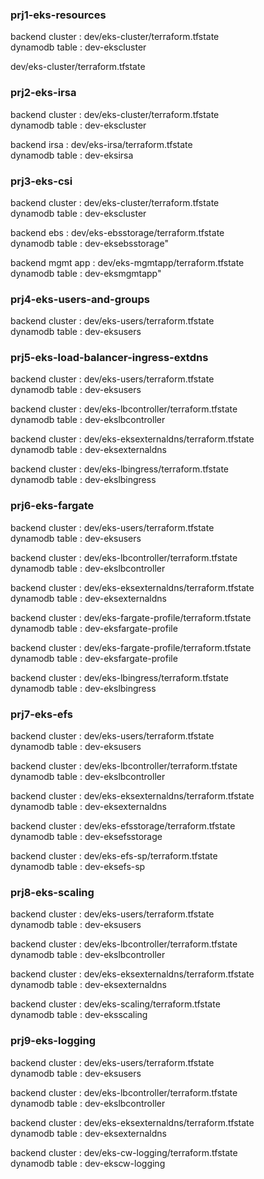 ### prj1-eks-resources

backend cluster     :     dev/eks-cluster/terraform.tfstate  
dynamodb table      :     dev-ekscluster

dev/eks-cluster/terraform.tfstate
 
 
### prj2-eks-irsa
 
backend cluster     :     dev/eks-cluster/terraform.tfstate  
dynamodb table      :     dev-ekscluster

backend irsa        :     dev/eks-irsa/terraform.tfstate  
dynamodb table      :     dev-eksirsa
 
 

### prj3-eks-csi
 
backend cluster     :     dev/eks-cluster/terraform.tfstate  
dynamodb table      :     dev-ekscluster
 
backend ebs         :     dev/eks-ebsstorage/terraform.tfstate  
dynamodb table      :     dev-eksebsstorage"
 
backend mgmt app    :     dev/eks-mgmtapp/terraform.tfstate  
dynamodb table      :     dev-eksmgmtapp"



### prj4-eks-users-and-groups

backend cluster     :     dev/eks-users/terraform.tfstate  
dynamodb table      :     dev-eksusers



### prj5-eks-load-balancer-ingress-extdns

backend cluster     :     dev/eks-users/terraform.tfstate  
dynamodb table      :     dev-eksusers

backend cluster     :     dev/eks-lbcontroller/terraform.tfstate  
dynamodb table      :     dev-ekslbcontroller

backend cluster     :     dev/eks-eksexternaldns/terraform.tfstate  
dynamodb table      :     dev-eksexternaldns

backend cluster     :     dev/eks-lbingress/terraform.tfstate  
dynamodb table      :     dev-ekslbingress
 
 
 
### prj6-eks-fargate

backend cluster     :     dev/eks-users/terraform.tfstate  
dynamodb table      :     dev-eksusers
 
backend cluster     :     dev/eks-lbcontroller/terraform.tfstate  
dynamodb table      :     dev-ekslbcontroller
 
backend cluster     :     dev/eks-eksexternaldns/terraform.tfstate  
dynamodb table      :     dev-eksexternaldns
 
backend cluster     :     dev/eks-fargate-profile/terraform.tfstate  
dynamodb table      :     dev-eksfargate-profile
 
backend cluster     :     dev/eks-fargate-profile/terraform.tfstate  
dynamodb table      :     dev-eksfargate-profile
 
backend cluster     :     dev/eks-lbingress/terraform.tfstate  
dynamodb table      :     dev-ekslbingress



### prj7-eks-efs

backend cluster     :     dev/eks-users/terraform.tfstate  
dynamodb table      :     dev-eksusers

backend cluster     :     dev/eks-lbcontroller/terraform.tfstate  
dynamodb table      :     dev-ekslbcontroller

backend cluster     :     dev/eks-eksexternaldns/terraform.tfstate  
dynamodb table      :     dev-eksexternaldns

backend cluster     :     dev/eks-efsstorage/terraform.tfstate  
dynamodb table      :     dev-eksefsstorage

backend cluster     :     dev/eks-efs-sp/terraform.tfstate  
dynamodb table      :     dev-eksefs-sp



### prj8-eks-scaling

backend cluster     :     dev/eks-users/terraform.tfstate  
dynamodb table      :     dev-eksusers
 
backend cluster     :     dev/eks-lbcontroller/terraform.tfstate  
dynamodb table      :     dev-ekslbcontroller
 
backend cluster     :     dev/eks-eksexternaldns/terraform.tfstate  
dynamodb table      :     dev-eksexternaldns
 
backend cluster     :     dev/eks-scaling/terraform.tfstate  
dynamodb table      :     dev-eksscaling



### prj9-eks-logging

backend cluster     :     dev/eks-users/terraform.tfstate  
dynamodb table      :     dev-eksusers

backend cluster     :     dev/eks-lbcontroller/terraform.tfstate  
dynamodb table      :     dev-ekslbcontroller

backend cluster     :     dev/eks-eksexternaldns/terraform.tfstate  
dynamodb table      :     dev-eksexternaldns

backend cluster     :     dev/eks-cw-logging/terraform.tfstate  
dynamodb table      :     dev-ekscw-logging
